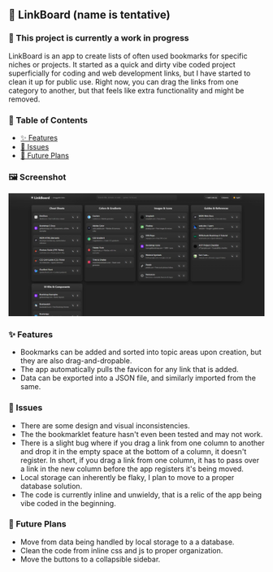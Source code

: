 ## 🔗 LinkBoard  (name is tentative) 
### 🚧 This project is currently a work in progress

LinkBoard is an app to create lists of often used bookmarks for specific niches or projects. It started as a quick and dirty vibe coded project superficially for coding and web development links, but I have started to clean it up for public use. Right now, you can drag the links from one category to another, but that feels like extra functionality and might be removed.

### 📑 Table of Contents
- [✨ Features](#-features)
- [🐞 Issues](#-issues)
- [🧭 Future Plans](#-future-plans)

### 🖼️ Screenshot
![App screenshot](https://raw.githubusercontent.com/KevanMacGee/LinkBoard/refs/heads/master/screenshots/Screenshot2025-09-26-192559.png)

### ✨ Features
- Bookmarks can be added and sorted into topic areas upon creation, but they are also drag-and-dropable.
- The app automatically pulls the favicon for any link that is added.
- Data can be exported into a JSON file, and similarly imported from the same.

### 🐞 Issues
- There are some design and visual inconsistencies.
- The the bookmarklet feature hasn't even been tested and may not work.
- There is a slight bug where if you drag a link from one column to another and drop it in the empty space at the bottom of a column, it doesn't register. In short, if you drag a link from one column, it has to pass over a link in the new column before the app registers it's being moved.
- Local storage can inherently be flaky, I plan to move to a proper database solution.
- The code is currently inline and unwieldy, that is a relic of the app being vibe coded in the beginning.

### 🧭 Future Plans
- Move from data being handled by local storage to a a database.
- Clean the code from inline css and js to proper organization.
- Move the buttons to a collapsible sidebar.
